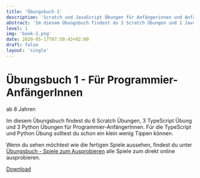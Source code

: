 ```yaml
---
title: 'Übungsbuch 1'
description: 'Scratch und JavaScript Übungen für Anfängerinnen und Anfänger'
abstract: 'Im diesem Übungsbuch findest du 3 Scratch Übungen und 1 JavaScript Übung für Programmier-AnfängerInnen. Für die JavaScript Übung solltest du schon ein klein wenig Tippen können.'
level: 1
img: 'book-1.png'
date: 2020-05-17T07:59:43+02:00
draft: false
layout: 'single'
---
```


# Übungsbuch 1 - Für Programmier-AnfängerInnen
ab 8 Jahren

Im diesem Übungsbuch findest du 6 Scratch Übungen, 3 TypeScript Übung und 3 Python Übungen für Programmier-AnfängerInnen. Für die TypeScript und Python Übung solltest du schon ein klein wenig Tippen können.

Wenn du sehen möchtest wie die fertigen Spiele aussehen, findest du unter <a href="/uebungsbuch-ausprobieren">Übungsbuch - Spiele zum Ausprobieren</a> alle Spiele zum direkt online ausprobieren.

<p class="text-center"><a class="btn btn-primary" href="/uebungsanleitungen/programmieren/Uebungsbuch-fuer-AnfaengerInnen-Auflage-4.pdf" target="_blank">Download</a></p> 